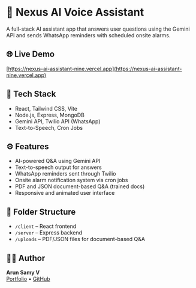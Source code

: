 # 🧠 Nexus AI Voice Assistant

A full-stack AI assistant app that answers user questions using the Gemini API and sends WhatsApp reminders with scheduled onsite alarms.

## 🌐 Live Demo
[https://nexus-ai-assistant-nine.vercel.app](https://nexus-ai-assistant-nine.vercel.app)

## 🧪 Tech Stack
- React, Tailwind CSS, Vite  
- Node.js, Express, MongoDB  
- Gemini API, Twilio API (WhatsApp)  
- Text-to-Speech, Cron Jobs

## ⚙️ Features
- AI-powered Q&A using Gemini API  
- Text-to-speech output for answers  
- WhatsApp reminders sent through Twilio  
- Onsite alarm notification system via cron jobs  
- PDF and JSON document-based Q&A (trained docs)  
- Responsive and animated user interface

## 📁 Folder Structure
- `/client` – React frontend  
- `/server` – Express backend  
- `/uploads` – PDF/JSON files for document-based Q&A

## 🧑‍💻 Author
**Arun Samy V**  
[Portfolio](https://arunsamy.vercel.app) • [GitHub](https://github.com/arunsamy4444)
